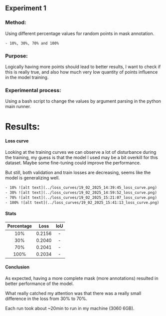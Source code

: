 ## Experiment 1
### Method: 
Using different percentage values for random points in mask annotation.

    - 10%, 30%, 70% and 100%

### Purpose: 
Logically having more points should lead to better results, I want to check if this is really true, and also how much very low quantity of points influence in the model training. 

### Experimental process: 
Using a bash script to change the values by argument parsing in the python main runner.

# Results: 

#### Loss curve

Looking at the training curves we can observe a lot of disturbance during the training, my guess is that the model I used may be a bit overkill for this dataset. Maybe some fine-tuning could improve the performance. 

But still, both validation and train losses are decreasing, seems like the model is generalizing well. 

    - 10% ![alt text](../loss_curves/19_02_2025_14:39:45_loss_curve.png)
    - 30% ![alt text](../loss_curves/19_02_2025_14:59:52_loss_curve.png)
    - 70% ![alt text](../loss_curves/19_02_2025_15:21:07_loss_curve.png)
    - 100% ![alt text](../loss_curves/19_02_2025_15:41:13_loss_curve.png)

#### Stats 

| Percentage | Loss    | IoU    | 
| :---:   | :---: | :---: | 
| 10%  | 0.2156   | -   |  
| 30% | 0.2040   | -   |
| 70% | 0.2041   | -   | 
| 100% | 0.2034   | -   | 

#### Conclusion

As expected, having a more complete mask (more annotations) resulted in better performance of the model. 

What really catched my attention was that there was a really small difference in the loss from 30% to 70%. 

Each run took about ~20min to run in my machine (3060 6GB). 






